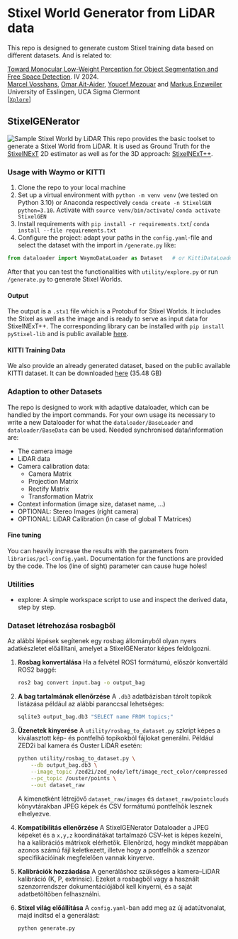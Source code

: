 # Stixel World Generator from LiDAR data
This repo is designed to generate custom Stixel training data based on different datasets. And is related to:

[Toward Monocular Low-Weight Perception for Object Segmentation and Free Space Detection](https://ieeexplore.ieee.org/Xplore/home.jsp). IV 2024.\
[Marcel Vosshans](https://scholar.google.de/citations?user=_dbcdr4AAAAJ&hl=en), [Omar Ait-Aider](https://scholar.google.fr/citations?user=NIdLQnUAAAAJ&hl=en), [Youcef Mezouar](https://youcef-mezouar.wixsite.com/ymezouar) and [Markus Enzweiler](https://markus-enzweiler.de/)\
University of Esslingen, UCA Sigma Clermont\
[[`Xplore`](https://ieeexplore.ieee.org/Xplore/home.jsp)]
## StixelGENerator
![Sample Stixel World by LiDAR](/docs/imgs/sample_stixel_world.png)
This repo provides the basic toolset to generate a Stixel World from LiDAR. It is used as Ground Truth for 
the [StixelNExT](https://github.com/MarcelVSHNS/StixelNExT) 2D estimator as well as for the 3D approach: [StixelNExT++](https://github.com/MarcelVSHNS/StixelNExT_Pro).

### Usage with Waymo or KITTI
1. Clone the repo to your local machine
2. Set up a virtual environment with `python -m venv venv` (we tested on Python 3.10) or Anaconda respectively `conda create -n StixelGEN python=3.10`. Activate with `source venv/bin/activate`/ `conda activate StixelGEN`
3. Install requirements with `pip install -r requirements.txt`/ `conda install --file requirements.txt` 
4. Configure the project: adapt your paths in the `config.yaml`-file and select the dataset with the import in `/generate.py` like:
```python
from dataloader import WaymoDataLoader as Dataset   # or KittiDataLoader
```
After that you can test the functionalities with `utility/explore.py` or run `/generate.py` to generate Stixel Worlds.

#### Output
The output is a `.stx1` file which is a Protobuf for Stixel Worlds. It includes the Stixel as well as the image and is 
ready to serve as input data for StixelNExT++. The corresponding library can be installed with `pip install pyStixel-lib`
and is public available [here](https://github.com/MarcelVSHNS/pyStixel-lib).

#### KITTI Training Data
We also provide an already generated dataset, based on the public available KITTI dataset. It can be downloaded
[here](https://drive.google.com/drive/folders/1ft99z9F4053zDzyIDn2DZ_8qh5if-QvW?usp=sharing) (35.48 GB)

### Adaption to other Datasets
The repo is designed to work with adaptive dataloader, which can be handled by the import commands. 
For your own usage its necessary to write a new Dataloader for what the `dataloader/BaseLoader` and 
`dataloader/BaseData` can be used. Needed synchronised data/information are:
* The camera image
* LiDAR data
* Camera calibration data: 
  * Camera Matrix
  * Projection Matrix
  * Rectify Matrix
  * Transformation Matrix
* Context information (image size, dataset name, ...)
* OPTIONAL: Stereo Images (right camera)
* OPTIONAL: LiDAR Calibration (in case of global T Matrices)

#### Fine tuning
You can heavily increase the results with the parameters from `libraries/pcl-config.yaml`. 
Documentation for the functions are provided by the code. The los (line of sight) parameter can cause huge holes!

### Utilities
* explore: A simple workspace script to use and inspect the derived data, step by step.

### Dataset létrehozása rosbagből
Az alábbi lépések segítenek egy rosbag állományból olyan nyers adatkészletet előállítani, amelyet a StixelGENerator képes feldolgozni.

1. **Rosbag konvertálása**
   Ha a felvétel ROS1 formátumú, először konvertáld ROS2 baggé:
   ```bash
   ros2 bag convert input.bag -o output_bag
   ```

2. **A bag tartalmának ellenőrzése**
   A `.db3` adatbázisban tárolt topikok listázása például az alábbi paranccsal lehetséges:
   ```bash
   sqlite3 output_bag.db3 "SELECT name FROM topics;"
   ```

3. **Üzenetek kinyerése**
   A `utility/rosbag_to_dataset.py` szkript képes a kiválasztott kép- és pontfelhő
   topikokból fájlokat generálni. Például ZED2i bal kamera és Ouster LiDAR esetén:
   ```bash
   python utility/rosbag_to_dataset.py \
       --db output_bag.db3 \
       --image_topic /zed2i/zed_node/left/image_rect_color/compressed \
       --pc_topic /ouster/points \
       --out dataset_raw
   ```
   A kimenetként létrejövő `dataset_raw/images` és `dataset_raw/pointclouds`
   könyvtárakban JPEG képek és CSV formátumú pontfelhők lesznek elhelyezve.

4. **Kompatibilitás ellenőrzése**
   A StixelGENerator Dataloader a JPEG képeket és a `x,y,z` koordinátákat tartalmazó
   CSV-ket is képes kezelni, ha a kalibrációs mátrixok elérhetők. Ellenőrizd, hogy
   mindkét mappában azonos számú fájl keletkezett, illetve hogy a pontfelhők a
   szenzor specifikációinak megfelelően vannak kinyerve.

5. **Kalibrációk hozzáadása**
   A generáláshoz szükséges a kamera–LiDAR kalibráció (K, P, extrinsic). Ezeket a
   rosbagből vagy a használt szenzorrendszer dokumentációjából kell kinyerni, és
   a saját adatbetöltőben felhasználni.

6. **Stixel világ előállítása**
   A `config.yaml`-ban add meg az új adatútvonalat, majd indítsd el a
   generálást:
   ```bash
   python generate.py
   ```
